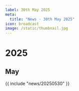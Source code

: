 ```yaml
---
label: 30th May 2025
meta:
  title: "News - 30th May 2025"
icon: broadcast
image: /static/thumbnail.jpg
---
```


# 2025
## May

{{ include "news/20250530" }}